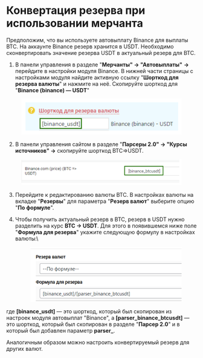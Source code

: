 # Конвертация резерва при использовании мерчанта

Предположим, что вы используете автовыплату Binance для выплаты BTC. На аккаунте Binance резерв хранится в USDT. Необходимо сконвертировать значение резерва USDT в актуальный резерв для BTC.

1. В панели управления в разделе "**Мерчанты" → "Автовыплаты"** **→** перейдите в настройки модуля Binance. В нижней части страницы с настройками модуля найдите активную ссылку "**Шорткод для резерва валюты**" и нажмите на неё. Скопируйте шорткод для "**Binance (binance) — USDT**"

<figure><img src="../../../../.gitbook/assets/Screenshot_34 (3).png" alt=""><figcaption></figcaption></figure>

2. В панели управления сайтом в разделе "**Парсеры 2.0" → "Курсы источников" →** скопируйте шорткод BTC=>USDT.

<figure><img src="../../../../.gitbook/assets/Screenshot_35.png" alt=""><figcaption></figcaption></figure>

3. Перейдите к редактированию валюты BTC. В настройках валюты на вкладке "**Резервы**" для параметра "**Резерв валют**" выберите опцию "**По формуле**".
4.  Чтобы получить актуальный резерв в BTC, резерв в USDT нужно разделить на курс **BTC -> USDT**. Для этого в появившемся ниже поле "**Формула для резерва**" укажите следующую формулу в настройках валюты:\


    <figure><img src="../../../../.gitbook/assets/image (1274).png" alt=""><figcaption></figcaption></figure>

где **\[binance\_usdt]** — это шорткод, который был скопирован из настроек модуля автовыплат "Binance", а **\[parser\_binance\_btcusdt]** — это шорткод, который был скопирован в разделе "**Парсер 2.0**" и в который был добавлен параметр **parser\_**.

Аналогичным образом можно настроить конвертируемый резерв для других валют.
